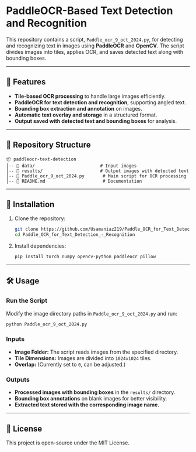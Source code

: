 
# **PaddleOCR-Based Text Detection and Recognition**

This repository contains a script, `Paddle_ocr_9_oct_2024.py`, for detecting and recognizing text in images using **PaddleOCR** and **OpenCV**. The script divides images into tiles, applies OCR, and saves detected text along with bounding boxes.

---

## **📌 Features**
- **Tile-based OCR processing** to handle large images efficiently.
- **PaddleOCR for text detection and recognition**, supporting angled text.
- **Bounding box extraction and annotation** on images.
- **Automatic text overlay and storage** in a structured format.
- **Output saved with detected text and bounding boxes** for analysis.

---

## **📂 Repository Structure**
```
📦 paddleocr-text-detection
│-- 📂 data/                         # Input images
│-- 📂 results/                      # Output images with detected text
│-- 📜 Paddle_ocr_9_oct_2024.py       # Main script for OCR processing
│-- 📜 README.md                      # Documentation
```

---

## **🚀 Installation**
1. Clone the repository:
   ```bash
   git clone https://github.com/Usamaniaz219/Paddle_OCR_for_Text_Detection__Recognition.git 
   cd Paddle_OCR_for_Text_Detection_-_Recognition
   ```
2. Install dependencies:
   ```bash
   pip install torch numpy opencv-python paddleocr pillow

   ```

---

## **🛠️ Usage**
### **Run the Script**
Modify the image directory paths in `Paddle_ocr_9_oct_2024.py` and run:
```bash
python Paddle_ocr_9_oct_2024.py
```

### **Inputs**
- **Image Folder:** The script reads images from the specified directory.
- **Tile Dimensions:** Images are divided into `1024x1024` tiles.
- **Overlap:** (Currently set to `0`, can be adjusted.)

### **Outputs**
- **Processed images with bounding boxes** in the `results/` directory.
- **Bounding box annotations** on blank images for better visibility.
- **Extracted text stored with the corresponding image name.**

---

## **📜 License**
This project is open-source under the MIT License.





